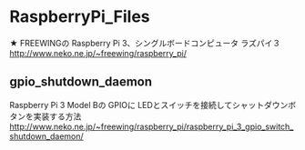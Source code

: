 # RaspberryPi_Files

★ FREEWINGの Raspberry Pi 3、シングルボードコンピュータ ラズパイ３  
http://www.neko.ne.jp/~freewing/raspberry_pi/  

## gpio_shutdown_daemon

Raspberry Pi 3 Model Bの GPIOに LEDとスイッチを接続してシャットダウンボタンを実装する方法  
http://www.neko.ne.jp/~freewing/raspberry_pi/raspberry_pi_3_gpio_switch_shutdown_daemon/  

